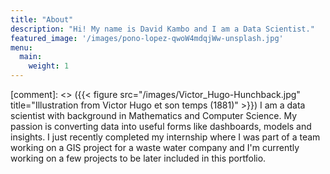 ```yaml
---
title: "About"
description: "Hi! My name is David Kambo and I am a Data Scientist."
featured_image: '/images/pono-lopez-qwoW4mdqjWw-unsplash.jpg'
menu:
  main:
    weight: 1
---
```

[comment]: <> ({{< figure src="/images/Victor_Hugo-Hunchback.jpg" title="Illustration from Victor Hugo et son temps (1881)" >}})
I am a data scientist with background in Mathematics and Computer Science.
My passion is converting data into useful forms like dashboards, models and insights.
I just recently completed my internship where I was part of a team working on a GIS project for a waste water company and I'm currently working on a few projects to be later included in this portfolio.

